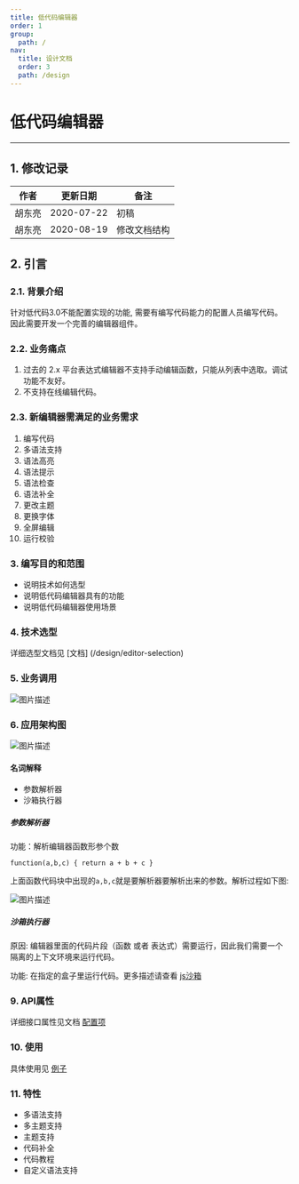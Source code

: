 ```yaml
---
title: 低代码编辑器
order: 1
group:
  path: /
nav:
  title: 设计文档
  order: 3
  path: /design
---
```


#   低代码编辑器

----

## 1. 修改记录

|作者|更新日期|备注|
|---|---|---|
|胡东亮|2020-07-22|初稿|
|胡东亮|2020-08-19|修改文档结构|

## 2. 引言

### 2.1. 背景介绍

针对低代码3.0不能配置实现的功能, 需要有编写代码能力的配置人员编写代码。因此需要开发一个完善的编辑器组件。

### 2.2. 业务痛点

1. 过去的 2.x 平台表达式编辑器不支持手动编辑函数，只能从列表中选取。调试功能不友好。
2. 不支持在线编辑代码。

### 2.3. 新编辑器需满足的业务需求

1. 编写代码
2. 多语法支持
3. 语法高亮
4. 语法提示
5. 语法检查
6. 语法补全
7. 更改主题
8. 更换字体
9. 全屏编辑
10. 运行校验

### 3. 编写目的和范围

- 说明技术如何选型
- 说明低代码编辑器具有的功能
- 说明低代码编辑器使用场景

### 4. 技术选型

详细选型文档见 [文档] (/design/editor-selection)

### 5. 业务调用

![图片描述](https://cdn.jsdelivr.net/gh/18613109040/editor/public/images/tapd_41909965_1597896506_86.png)

### 6. 应用架构图

![图片描述](https://cdn.jsdelivr.net/gh/18613109040/editor/public/images/tapd_41909965_1597282124_45.png)

#### 名词解释

- 参数解析器
- 沙箱执行器

##### 参数解析器

功能：解析编辑器函数形参个数

```
function(a,b,c) { return a + b + c }
```

上面函数代码块中出现的`a,b,c`就是要解析器要解析出来的参数。解析过程如下图:

![图片描述](https://www.tapd.cn/tfl/pictures/202008/tapd_41909965_1597281937_14.png)

##### 沙箱执行器

原因: 编辑器里面的代码片段（函数 或者 表达式）需要运行，因此我们需要一个隔离的上下文环境来运行代码。

功能: 在指定的盒子里运行代码。更多描述请查看 [js沙箱](/design/sandbox-design)

### 9. API属性

详细接口属性见文档 [配置项](/api/editor-api)

### 10. 使用

具体使用见 [例子](/example/editor-example)

### 11. 特性

- 多语法支持
- 多主题支持
- 主题支持
- 代码补全
- 代码教程
- 自定义语法支持
